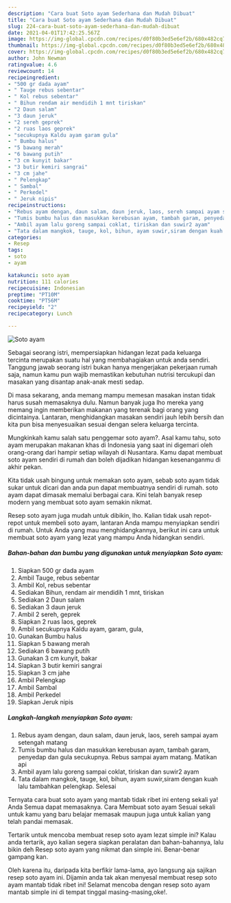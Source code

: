 ```yaml
---
description: "Cara buat Soto ayam Sederhana dan Mudah Dibuat"
title: "Cara buat Soto ayam Sederhana dan Mudah Dibuat"
slug: 224-cara-buat-soto-ayam-sederhana-dan-mudah-dibuat
date: 2021-04-01T17:42:25.567Z
image: https://img-global.cpcdn.com/recipes/d0f80b3ed5e6ef2b/680x482cq70/soto-ayam-foto-resep-utama.jpg
thumbnail: https://img-global.cpcdn.com/recipes/d0f80b3ed5e6ef2b/680x482cq70/soto-ayam-foto-resep-utama.jpg
cover: https://img-global.cpcdn.com/recipes/d0f80b3ed5e6ef2b/680x482cq70/soto-ayam-foto-resep-utama.jpg
author: John Newman
ratingvalue: 4.6
reviewcount: 14
recipeingredient:
- "500 gr dada ayam"
- " Tauge rebus sebentar"
- " Kol rebus sebentar"
- " Bihun rendam air mendidih 1 mnt tiriskan"
- "2 Daun salam"
- "3 daun jeruk"
- "2 sereh geprek"
- "2 ruas laos geprek"
- "secukupnya Kaldu ayam garam gula"
- " Bumbu halus"
- "5 bawang merah"
- "6 bawang putih"
- "3 cm kunyit bakar"
- "3 butir kemiri sangrai"
- "3 cm jahe"
- " Pelengkap"
- " Sambal"
- " Perkedel"
- " Jeruk nipis"
recipeinstructions:
- "Rebus ayam dengan, daun salam, daun jeruk, laos, sereh sampai ayam setengah matang"
- "Tumis bumbu halus dan masukkan kerebusan ayam, tambah garam, penyedap dan gula secukupnya. Rebus sampai ayam matang. Matikan api"
- "Ambil ayam lalu goreng sampai coklat, tiriskan dan suwir2 ayam"
- "Tata dalam mangkok, tauge, kol, bihun, ayam suwir,siram dengan kuah lalu tambahkan pelengkap. Selesai"
categories:
- Resep
tags:
- soto
- ayam

katakunci: soto ayam 
nutrition: 111 calories
recipecuisine: Indonesian
preptime: "PT10M"
cooktime: "PT56M"
recipeyield: "2"
recipecategory: Lunch

---
```



![Soto ayam](https://img-global.cpcdn.com/recipes/d0f80b3ed5e6ef2b/680x482cq70/soto-ayam-foto-resep-utama.jpg)

Sebagai seorang istri, mempersiapkan hidangan lezat pada keluarga tercinta merupakan suatu hal yang membahagiakan untuk anda sendiri. Tanggung jawab seorang istri bukan hanya mengerjakan pekerjaan rumah saja, namun kamu pun wajib memastikan kebutuhan nutrisi tercukupi dan masakan yang disantap anak-anak mesti sedap.

Di masa  sekarang, anda memang mampu memesan masakan instan tidak harus susah memasaknya dulu. Namun banyak juga lho mereka yang memang ingin memberikan makanan yang terenak bagi orang yang dicintainya. Lantaran, menghidangkan masakan sendiri jauh lebih bersih dan kita pun bisa menyesuaikan sesuai dengan selera keluarga tercinta. 



Mungkinkah kamu salah satu penggemar soto ayam?. Asal kamu tahu, soto ayam merupakan makanan khas di Indonesia yang saat ini digemari oleh orang-orang dari hampir setiap wilayah di Nusantara. Kamu dapat membuat soto ayam sendiri di rumah dan boleh dijadikan hidangan kesenanganmu di akhir pekan.

Kita tidak usah bingung untuk memakan soto ayam, sebab soto ayam tidak sukar untuk dicari dan anda pun dapat membuatnya sendiri di rumah. soto ayam dapat dimasak memalui berbagai cara. Kini telah banyak resep modern yang membuat soto ayam semakin nikmat.

Resep soto ayam juga mudah untuk dibikin, lho. Kalian tidak usah repot-repot untuk membeli soto ayam, lantaran Anda mampu menyiapkan sendiri di rumah. Untuk Anda yang mau menghidangkannya, berikut ini cara untuk membuat soto ayam yang lezat yang mampu Anda hidangkan sendiri.

<!--inarticleads1-->

##### Bahan-bahan dan bumbu yang digunakan untuk menyiapkan Soto ayam:

1. Siapkan 500 gr dada ayam
1. Ambil  Tauge, rebus sebentar
1. Ambil  Kol, rebus sebentar
1. Sediakan  Bihun, rendam air mendidih 1 mnt, tiriskan
1. Sediakan 2 Daun salam
1. Sediakan 3 daun jeruk
1. Ambil 2 sereh, geprek
1. Siapkan 2 ruas laos, geprek
1. Ambil secukupnya Kaldu ayam, garam, gula,
1. Gunakan  Bumbu halus
1. Siapkan 5 bawang merah
1. Sediakan 6 bawang putih
1. Gunakan 3 cm kunyit, bakar
1. Siapkan 3 butir kemiri sangrai
1. Siapkan 3 cm jahe
1. Ambil  Pelengkap
1. Ambil  Sambal
1. Ambil  Perkedel
1. Siapkan  Jeruk nipis




<!--inarticleads2-->

##### Langkah-langkah menyiapkan Soto ayam:

1. Rebus ayam dengan, daun salam, daun jeruk, laos, sereh sampai ayam setengah matang
1. Tumis bumbu halus dan masukkan kerebusan ayam, tambah garam, penyedap dan gula secukupnya. Rebus sampai ayam matang. Matikan api
1. Ambil ayam lalu goreng sampai coklat, tiriskan dan suwir2 ayam
1. Tata dalam mangkok, tauge, kol, bihun, ayam suwir,siram dengan kuah lalu tambahkan pelengkap. Selesai




Ternyata cara buat soto ayam yang mantab tidak ribet ini enteng sekali ya! Anda Semua dapat memasaknya. Cara Membuat soto ayam Sesuai sekali untuk kamu yang baru belajar memasak maupun juga untuk kalian yang telah pandai memasak.

Tertarik untuk mencoba membuat resep soto ayam lezat simple ini? Kalau anda tertarik, ayo kalian segera siapkan peralatan dan bahan-bahannya, lalu bikin deh Resep soto ayam yang nikmat dan simple ini. Benar-benar gampang kan. 

Oleh karena itu, daripada kita berfikir lama-lama, ayo langsung aja sajikan resep soto ayam ini. Dijamin anda tak akan menyesal membuat resep soto ayam mantab tidak ribet ini! Selamat mencoba dengan resep soto ayam mantab simple ini di tempat tinggal masing-masing,oke!.

